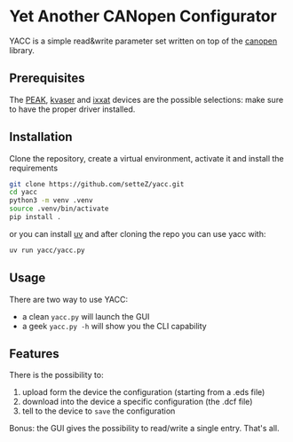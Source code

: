 # Yet Another CANopen Configurator
YACC is a simple read&write parameter set written on top of the [canopen](https://github.com/christiansandberg/canopen) library.

## Prerequisites
The [PEAK](https://www.peak-system.com/), [kvaser](https://kvaser.com/) and [ixxat](https://www.hms-networks.com/ixxat) devices are the possible selections: make sure to have the proper driver installed.

## Installation
Clone the repository, create a virtual environment, activate it and install the requirements
```bash
git clone https://github.com/setteZ/yacc.git
cd yacc
python3 -m venv .venv
source .venv/bin/activate
pip install .
```
or you can install [uv](https://github.com/astral-sh/uv) and after cloning the repo you can use yacc with:
```bash
uv run yacc/yacc.py
```


## Usage
There are two way to use YACC:
- a clean `yacc.py` will launch the GUI
- a geek `yacc.py -h` will show you the CLI capability

## Features
There is the possibility to:
1. upload form the device the configuration (starting from a .eds file)
2. download into the device a specific configuration (the .dcf file)
3. tell to the device to `save` the configuration

Bonus: the GUI gives the possibility to read/write a single entry.
That's all.